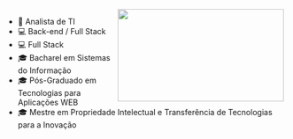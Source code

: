 <img align="right" width="300" height="168" src="https://c.tenor.com/GfSX-u7VGM4AAAAC/coding.gif">

- 💼 Analista de TI
- 💻 Back-end / Full Stack
- 💻 Full Stack
- 🎓 Bacharel em Sistemas do Informação
- 🎓 Pós-Graduado em Tecnologias para Aplicações WEB
- 🎓 Mestre em Propriedade Intelectual e Transferência de Tecnologias para a Inovação
